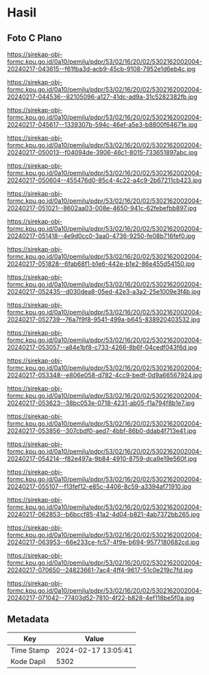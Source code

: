 # Hasil

## Foto C Plano

https://sirekap-obj-formc.kpu.go.id/0a10/pemilu/pdpr/53/02/16/20/02/5302162002004-20240217-043615--f61fba3d-acb9-45cb-9108-7952e1d6eb4c.jpg

https://sirekap-obj-formc.kpu.go.id/0a10/pemilu/pdpr/53/02/16/20/02/5302162002004-20240217-044536--82105096-a127-41dc-ad9a-31c5282382fb.jpg

https://sirekap-obj-formc.kpu.go.id/0a10/pemilu/pdpr/53/02/16/20/02/5302162002004-20240217-045617--1339307b-594c-46ef-a5e3-b8800f64671e.jpg

https://sirekap-obj-formc.kpu.go.id/0a10/pemilu/pdpr/53/02/16/20/02/5302162002004-20240217-050013--f04094de-3906-46c1-8015-733651897abc.jpg

https://sirekap-obj-formc.kpu.go.id/0a10/pemilu/pdpr/53/02/16/20/02/5302162002004-20240217-050604--455476d0-85c4-4c22-a4c9-2b67211cb423.jpg

https://sirekap-obj-formc.kpu.go.id/0a10/pemilu/pdpr/53/02/16/20/02/5302162002004-20240217-051021--8602aa03-008e-4650-941c-62febefbb897.jpg

https://sirekap-obj-formc.kpu.go.id/0a10/pemilu/pdpr/53/02/16/20/02/5302162002004-20240217-051418--4e9d0cc0-3aa0-4736-9250-fe08b716fef0.jpg

https://sirekap-obj-formc.kpu.go.id/0a10/pemilu/pdpr/53/02/16/20/02/5302162002004-20240217-051828--6fab68f1-b1e6-442e-b1e2-86e455d54150.jpg

https://sirekap-obj-formc.kpu.go.id/0a10/pemilu/pdpr/53/02/16/20/02/5302162002004-20240217-052435--d030dea8-05ed-42e3-a3a2-25e1009e3f4b.jpg

https://sirekap-obj-formc.kpu.go.id/0a10/pemilu/pdpr/53/02/16/20/02/5302162002004-20240217-052739--76a7f9f8-9541-499a-b645-838920403532.jpg

https://sirekap-obj-formc.kpu.go.id/0a10/pemilu/pdpr/53/02/16/20/02/5302162002004-20240217-053057--a84e1bf8-c733-4266-8b6f-04cedf043f6d.jpg

https://sirekap-obj-formc.kpu.go.id/0a10/pemilu/pdpr/53/02/16/20/02/5302162002004-20240217-053348--e806e058-d782-4cc9-bedf-0d9a66567924.jpg

https://sirekap-obj-formc.kpu.go.id/0a10/pemilu/pdpr/53/02/16/20/02/5302162002004-20240217-053623--38bc053e-0718-4231-ab05-f1a794f8b1e7.jpg

https://sirekap-obj-formc.kpu.go.id/0a10/pemilu/pdpr/53/02/16/20/02/5302162002004-20240217-053856--307cbdf0-aed7-4bbf-86b0-ddab4f713e41.jpg

https://sirekap-obj-formc.kpu.go.id/0a10/pemilu/pdpr/53/02/16/20/02/5302162002004-20240217-054214--f82e497a-9b84-4910-8759-dca9e19e560f.jpg

https://sirekap-obj-formc.kpu.go.id/0a10/pemilu/pdpr/53/02/16/20/02/5302162002004-20240217-055107--f13fef12-e85c-4406-8c59-a3394af71910.jpg

https://sirekap-obj-formc.kpu.go.id/0a10/pemilu/pdpr/53/02/16/20/02/5302162002004-20240217-062853--b6bccf85-41a2-4d04-b821-4ab7372bb265.jpg

https://sirekap-obj-formc.kpu.go.id/0a10/pemilu/pdpr/53/02/16/20/02/5302162002004-20240217-063953--66e233ce-fc57-4f9e-b694-9577180682cd.jpg

https://sirekap-obj-formc.kpu.go.id/0a10/pemilu/pdpr/53/02/16/20/02/5302162002004-20240217-070650--24823661-7ac4-4ff4-9617-51c0e219c7fd.jpg

https://sirekap-obj-formc.kpu.go.id/0a10/pemilu/pdpr/53/02/16/20/02/5302162002004-20240217-071042--77403d52-7810-4f22-b828-4ef118be5f0a.jpg


## Metadata

| Key        | Value               |
| ---------- | ------------------- |
| Time Stamp | 2024-02-17 13:05:41 |
| Kode Dapil | 5302                |



